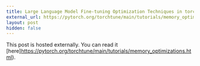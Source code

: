 ```yaml
---
title: Large Language Model Fine-tuning Optimization Techniques in torchtune
external_url: https://pytorch.org/torchtune/main/tutorials/memory_optimizations.html
layout: post
hidden: false
---
```


This post is hosted externally. You can read it [here]https://pytorch.org/torchtune/main/tutorials/memory_optimizations.html).
